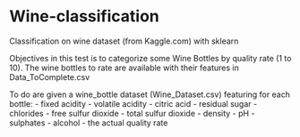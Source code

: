 # Wine-classification
Classification on wine dataset (from Kaggle.com) with sklearn

Objectives in this test is to categorize some Wine Bottles by quality rate (1 to 10). The wine bottles to rate are available with their features in Data_ToComplete.csv

To do are given a wine_bottle dataset (Wine_Dataset.csv) featuring for each bottle: - fixed acidity - volatile acidity - citric acid - residual sugar - chlorides - free sulfur dioxide - total sulfur dioxide - density - pH - sulphates - alcohol - the actual quality rate
